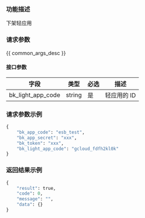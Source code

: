 ### 功能描述

下架轻应用

### 请求参数

{{ common_args_desc }}

#### 接口参数

| 字段      |  类型      | 必选   |  描述      |
|-----------|------------|--------|------------|
| bk_light_app_code  |  string  | 是     | 轻应用的 ID |

### 请求参数示例

```python
{
    "bk_app_code": "esb_test",
    "bk_app_secret": "xxx",
    "bk_token": "xxx",
    "bk_light_app_code": "gcloud_fdfh2kl0k"
}
```

### 返回结果示例

```python
{
    "result": true,
    "code": 0,
    "message": "",
    "data": {}
}
```
